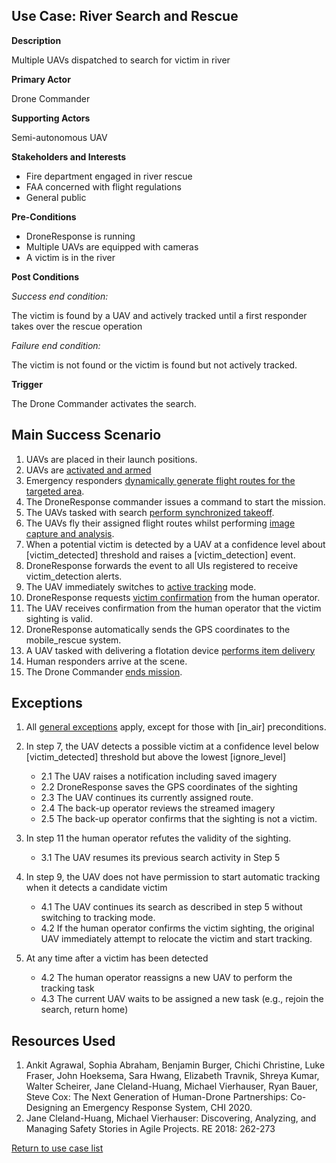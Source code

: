 ## Use Case: River Search and Rescue 

**Description**

Multiple UAVs dispatched to search for victim in river

**Primary Actor**

Drone Commander

**Supporting Actors**

Semi-autonomous UAV

**Stakeholders and Interests**

- Fire department engaged in river rescue
- FAA concerned with flight regulations
- General public

**Pre-Conditions**

- DroneResponse is running
- Multiple UAVs are equipped with cameras
- A victim is in the river

**Post Conditions**

_Success end condition:_

The victim is found by a UAV and actively tracked until a first responder takes over the rescue operation

_Failure end condition:_

The victim is not found or the victim is found but not actively tracked.

**Trigger**

The Drone Commander activates the search.

## Main Success Scenario

1. UAVs are placed in their launch positions.
2. UAVs are [activated and armed](../supporting/ActivateAndArm.md)
3. Emergency responders  [dynamically generate flight routes for the targeted area](../supporting/AreaFlightRouteCoverage.md).
4. The DroneResponse commander issues a command to start the mission.
5. The UAVs tasked with search [perform synchronized takeoff](../supporting/SynchronizedTakeoff.md).
6. The UAVs fly their assigned flight routes whilst performing [image capture and analysis](../supporting/ImageCaptureAndAnalysis.md).
7. When a potential victim is detected by a UAV at a confidence level about [victim_detected] threshold and raises a [victim_detection] event.
8. DroneResponse forwards the event to all UIs registered to receive victim_detection alerts.
9. The UAV immediately switches to [active tracking](../supporting/ActiveTracking.md) mode.
10. DroneResponse requests [victim confirmation](supporting/VictimConfirmation.md) from the human operator.
11. The UAV receives confirmation from the human operator that the victim sighting is valid.
12. DroneResponse automatically sends the GPS coordinates to the mobile_rescue system.
13. A UAV tasked with delivering a flotation device  [performs item delivery](ItemDelivery.md)
14. Human responders arrive at the scene.
15. The Drone Commander [ends mission](supporting/EndMission.md).

## Exceptions

1. All [general exceptions](../../README.md#GeneralExceptions) apply, except for those with [in_air] preconditions.

2. In step 7, the UAV detects a possible victim at a confidence level below [victim_detected] threshold but above the lowest [ignore_level]
   * 2.1 The UAV raises a notification including saved imagery
   * 2.2 DroneResponse saves the GPS coordinates of the sighting
   * 2.3 The UAV continues its currently assigned route.
   * 2.4 The back-up operator reviews the streamed imagery
   * 2.5 The back-up operator confirms that the sighting is not a victim.

3. In step 11 the human operator refutes the validity of the sighting.
   * 3.1 The UAV resumes its previous search activity in Step 5
   
4. In step 9, the UAV does not have permission to start automatic tracking when it detects a candidate victim 
   * 4.1 The UAV continues its search as described in step 5 without switching to tracking mode.
   * 4.2 If the human operator confirms the victim sighting, the original UAV immediately attempt to relocate the victim and start tracking.
   
5. At any time after a victim has been detected 
   * 4.2 The human operator reassigns a new UAV to perform the tracking task
   * 4.3 The current UAV waits to be assigned a new task (e.g., rejoin the search, return home)


## Resources Used

1. Ankit Agrawal, Sophia Abraham, Benjamin Burger, Chichi Christine, Luke Fraser, John Hoeksema, Sara Hwang, Elizabeth Travnik, Shreya Kumar, Walter Scheirer, Jane Cleland-Huang, Michael Vierhauser, Ryan Bauer, Steve Cox: The Next Generation of Human-Drone Partnerships: Co-Designing an Emergency Response System, CHI 2020.
2. Jane Cleland-Huang, Michael Vierhauser: Discovering, Analyzing, and Managing Safety Stories in Agile Projects. RE 2018: 262-273

[Return to use case list](../../README.md) 
